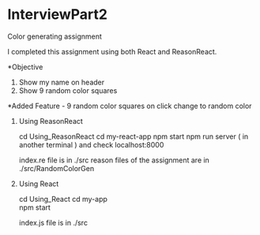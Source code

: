 # InterviewPart2
Color generating assignment
									

I completed this assignment using both React and ReasonReact.

*Objective 
1. Show my name on header
2. Show 9 random color squares
	     	   
*Added Feature - 9 random color squares on click change to random color 

 1. Using ReasonReact
 
    cd Using_ReasonReact
    cd my-react-app
    npm start
    npm run server ( in another terminal ) and check localhost:8000
    
    index.re file is in ./src
    reason files of the assignment are in ./src/RandomColorGen
    
    
 2. Using React
    
    cd Using_React
    cd my-app  
    npm start
    
    index.js file is in ./src
